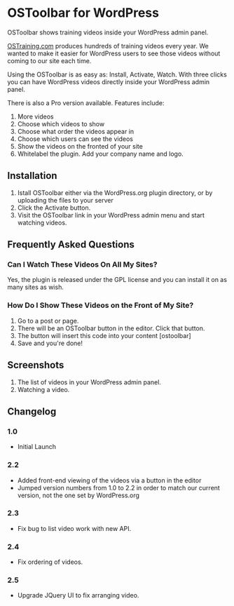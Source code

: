 # OSToolbar for WordPress

OSToolbar shows training videos inside your WordPress admin panel.

[OSTraining.com](http://ostraining.com/ "OSTraining WordPress Training") produces hundreds of training videos every year. We wanted to make it easier for WordPress users to see those videos without coming to our site each time.

Using the OSToolbar is as easy as: Install, Activate, Watch. With three clicks you can have WordPress videos directly inside your WordPress admin panel.

There is also a Pro version available. Features include:

1. More videos
2. Choose which videos to show
3. Choose what order the videos appear in
4. Choose which users can see the videos
5. Show the videos on the fronted of your site
6. Whitelabel the plugin. Add your company name and logo.


## Installation

1. Istall OSToolbar either via the WordPress.org plugin directory, or by uploading the files to your server
2. Click the Activate button.
3. Visit the OSToolbar link in your WordPress admin menu and start watching videos.

## Frequently Asked Questions

### Can I Watch These Videos On All My Sites?

Yes, the plugin is released under the GPL license and you can install it on as many sites as wish.

### How Do I Show These Videos on the Front of My Site?

1. Go to a post or page.
2. There will be an OSToolbar button in the editor. Click that button.
3. The button will insert this code into your content [ostoolbar]
4. Save and you're done!

## Screenshots

1. The list of videos in your WordPress admin panel.
2. Watching a video.

## Changelog

### 1.0
* Initial Launch

### 2.2
* Added front-end viewing of the videos via a button in the editor
* Jumped version numbers from 1.0 to 2.2 in order to match our current version, not the one set by WordPress.org

### 2.3
* Fix bug to list video work with new API.

### 2.4
* Fix ordering of videos.

### 2.5
* Upgrade JQuery UI to fix arranging video.
